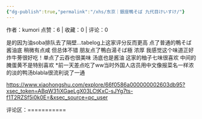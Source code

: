 ```yaml
---
{"dg-publish":true,"permalink":"/xhs/东京｜銀座鴨そば 九代目けいすけ/"}
---
```


作者：kumori
点赞：6   |   收藏：0   |   评论：0

是的因为油soba排队去了隔壁…tabelog上这家评分反而更高
点了普通的鴨そば 酱油底 稍微有点咸 但总体不错 朋友点了鴨白湯そば極 浓厚 我感觉这个味道正好 炸牛蒡很好吃！单点了云吞也很美味 汤底也是酱油
这家的柚子七味很喜欢 中间的腌蛋黄不是特别喜欢
*前一天差点吃了ww当时外国人店员用中文像报菜名一样浓的淡的鸭汤blabla很流利说了一通

https://www.xiaohongshu.com/explore/66f0586a000000002603db95?xsec_token=ABqW31iXGaeLgX03LCtKxC-sJYg7ts-f1T2RZSf5i0k0E=&xsec_source=pc_user

评论区：===========

